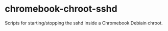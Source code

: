 chromebook-chroot-sshd
======================

Scripts for starting/stopping the sshd inside a Chromebook Debiain chroot. 
